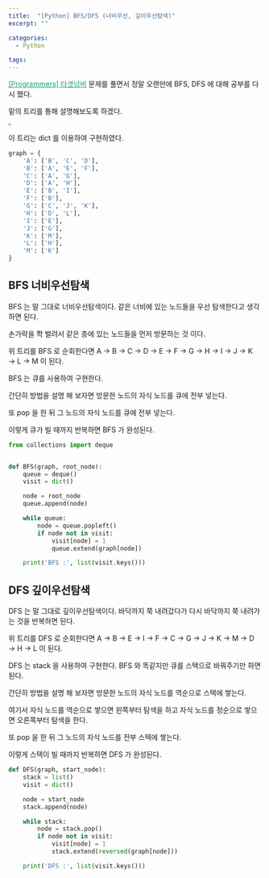 ```yaml
---
title:  "[Python] BFS/DFS (너비우선, 깊이우선탐색)"
excerpt: ""

categories:
  - Python

tags:
---
```


<a href="https://nam-ki-bok.github.io/quiz/Quiz_TargetNum/" style="color:#0FA678">[Programmers] 타겟넘버</a> 문제를 풀면서 정말 오랜만에 BFS, DFS 에 대해 공부를 다시 했다.

밑의 트리를 통해 설명해보도록 하겠다.

<img src="https://nam-ki-bok.github.io/assets/images/language/p_2.jpeg" style="zoom:30%;" />

이 트리는 dict 를 이용하여 구현하였다.

```python
graph = {
	'A': ['B', 'C', 'D'],
	'B': ['A', 'E', 'F'],
	'C': ['A', 'G'],
	'D': ['A', 'H'],
	'E': ['B', 'I'],
	'F': ['B'],
	'G': ['C', 'J', 'K'],
	'H': ['D', 'L'],
	'I': ['E'],
	'J': ['G'],
	'K': ['M'],
	'L': ['H'],
	'M': ['K']
}
```

## BFS 너비우선탐색

BFS 는 말 그대로 너비우선탐색이다. 같은 너비에 있는 노드들을 우선 탐색한다고 생각하면 된다.

손가락을 쫙 벌려서 같은 층에 있는 노드들을 먼저 방문하는 것 이다.

위 트리를 BFS 로 순회한다면 A &rarr; B &rarr; C &rarr; D &rarr; E &rarr; F &rarr; G &rarr; H &rarr; I &rarr; J &rarr; K &rarr; L &rarr; M 이 된다.

BFS 는 큐를 사용하여 구현한다.

간단히 방법을 설명 해 보자면 방문한 노드의 자식 노드를 큐에 전부 넣는다.

또 pop 을 한 뒤 그 노드의 자식 노드를 큐에 전부 넣는다.

이렇게 큐가 빌 때까지 반복하면 BFS 가 완성된다.

```python
from collections import deque


def BFS(graph, root_node):
	queue = deque()
	visit = dict()

	node = root_node
	queue.append(node)

	while queue:
		node = queue.popleft()
		if node not in visit:
			visit[node] = 1
			queue.extend(graph[node])

	print('BFS :', list(visit.keys()))
```

## DFS 깊이우선탐색

DFS 는 말 그대로 깊이우선탐색이다. 바닥까지 쭉 내려갔다가 다시 바닥까지 쭉 내려가는 것을 반복하면 된다.

위 트리를 DFS 로 순회한다면 A &rarr; B &rarr; E &rarr; I &rarr; F &rarr; C &rarr; G &rarr; J &rarr; K &rarr; M &rarr; D &rarr; H &rarr; L 이 된다.

DFS 는 stack 을 사용하여 구현한다. BFS 와 똑같지만 큐를 스택으로 바꿔주기만 하면 된다.

간단히 방법을 설명 해 보자면 방문한 노드의 자식 노드를 역순으로 스택에 쌓는다.

여기서 자식 노드를 역순으로 쌓으면 왼쪽부터 탐색을 하고 자식 노드를 정순으로 쌓으면 오른쪽부터 탐색을 한다.

또 pop 을 한 뒤 그 노드의 자식 노드를 전부 스택에 쌓는다.

이렇게 스택이 빌 때까지 반복하면 DFS 가 완성된다.

```python
def DFS(graph, start_node):
	stack = list()
	visit = dict()

	node = start_node
	stack.append(node)

	while stack:
		node = stack.pop()
		if node not in visit:
			visit[node] = 1
			stack.extend(reversed(graph[node]))

	print('DFS :', list(visit.keys()))
```